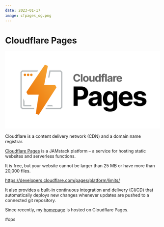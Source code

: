 ```yaml
---
date: 2023-01-17
image: cfpages_og.png
---
```


# Cloudflare Pages

![Cloudflare Pages](cfpages.png "Cloudflare Pages")

Cloudflare is a content delivery network (CDN) and a domain name registrar.

[Cloudflare Pages](https://pages.cloudflare.com) is a JAMstack platform –
a service for hosting static websites and serverless functions.

It is free, but your website cannot be larger than 25 MB or have more
than 20,000 files.

https://developers.cloudflare.com/pages/platform/limits/

It also provides a built-in continuous integration and delivery (CI/CD)
that automatically deploys new changes whenever updates are pushed
to a connected git repository.

Since recently, my [homepage](https://github.com/chuhlomin/homepage)
is hosted on Cloudflare Pages.

#ops
